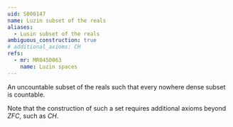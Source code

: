 ```yaml
---
uid: S000147
name: Luzin subset of the reals
aliases:
  - Lusin subset of the reals
ambiguous_construction: true
# additional_axioms: CH
refs:
  - mr: MR0450063
    name: Luzin spaces
---
```


An uncountable subset of the reals such that every nowhere dense subset is countable.

Note that the construction of such a set requires additional axioms beyond $ZFC$, such as $CH$.

